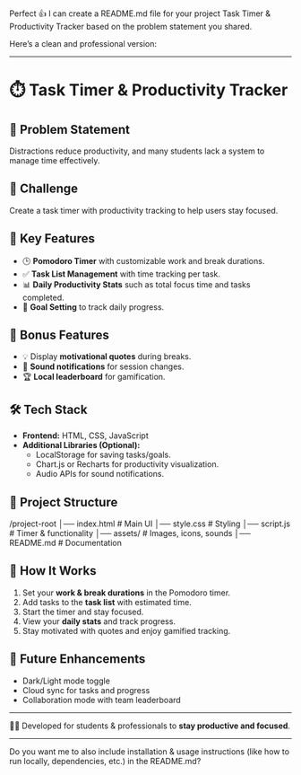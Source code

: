 Perfect 👍 I can create a README.md file for your project Task Timer & Productivity Tracker based on the problem statement you shared.

Here’s a clean and professional version:


---

# ⏱️ Task Timer & Productivity Tracker

## 📌 Problem Statement
Distractions reduce productivity, and many students lack a system to manage time effectively.

## 🎯 Challenge
Create a task timer with productivity tracking to help users stay focused.

## 🚀 Key Features
- 🕒 **Pomodoro Timer** with customizable work and break durations.  
- ✅ **Task List Management** with time tracking per task.  
- 📊 **Daily Productivity Stats** such as total focus time and tasks completed.  
- 🎯 **Goal Setting** to track daily progress.  

## 🌟 Bonus Features
- 💡 Display **motivational quotes** during breaks.  
- 🔔 **Sound notifications** for session changes.  
- 🏆 **Local leaderboard** for gamification.  

## 🛠️ Tech Stack
- **Frontend:** HTML, CSS, JavaScript  
- **Additional Libraries (Optional):**  
  - LocalStorage for saving tasks/goals.  
  - Chart.js or Recharts for productivity visualization.  
  - Audio APIs for sound notifications.  

## 📂 Project Structure

/project-root │── index.html       # Main UI │── style.css        # Styling │── script.js        # Timer & functionality │── assets/          # Images, icons, sounds │── README.md        # Documentation

## 📖 How It Works
1. Set your **work & break durations** in the Pomodoro timer.  
2. Add tasks to the **task list** with estimated time.  
3. Start the timer and stay focused.  
4. View your **daily stats** and track progress.  
5. Stay motivated with quotes and enjoy gamified tracking.  

## 🎯 Future Enhancements
- Dark/Light mode toggle  
- Cloud sync for tasks and progress  
- Collaboration mode with team leaderboard  

---

👨‍💻 Developed for students & professionals to **stay productive and focused**.


---

Do you want me to also include installation & usage instructions (like how to run locally, dependencies, etc.) in the README.md?
